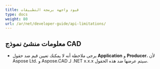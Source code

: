 ```yaml
---
title: قيود واجهة برمجة التطبيقات
type: docs
weight: 80
url: /ar/net/developer-guide/api-limitations/
---
```


## **معلومات منشئ نموذج CAD**
- يرجى ملاحظة أنه لا يمكنك تعيين قيم ضد حقول **Application** و **Producer**، لأن Aspose Ltd. و Aspose.CAD لـ .NET x.x.x سيتم عرضها ضد هذه الحقول.
